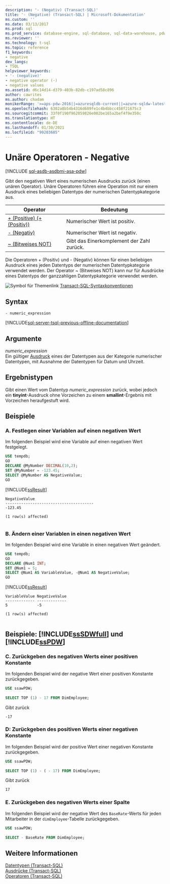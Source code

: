 ```yaml
---
description: '- (Negativ) (Transact-SQL)'
title: '- (Negative) (Transact-SQL) | Microsoft-Dokumentation'
ms.custom: ''
ms.date: 03/13/2017
ms.prod: sql
ms.prod_service: database-engine, sql-database, sql-data-warehouse, pdw
ms.reviewer: ''
ms.technology: t-sql
ms.topic: reference
f1_keywords:
- negative
dev_langs:
- TSQL
helpviewer_keywords:
- '- (negative)'
- negative operator (-)
- negative values
ms.assetid: d6c14d14-d379-403b-82db-c197ad58c896
author: cawrites
ms.author: chadam
monikerRange: '>=aps-pdw-2016||=azuresqldb-current||=azure-sqldw-latest||>=sql-server-2016||>=sql-server-linux-2017||=azuresqldb-mi-current'
ms.openlocfilehash: 6302a8b54b4316d689fe1c4b4bbcc458f21675c3
ms.sourcegitcommit: 33f0f190f962059826e002be165a2bef4f9e350c
ms.translationtype: HT
ms.contentlocale: de-DE
ms.lasthandoff: 01/30/2021
ms.locfileid: "99203605"
---
```

# <a name="unary-operators---negative"></a>Unäre Operatoren - Negative
[!INCLUDE [sql-asdb-asdbmi-asa-pdw](../../includes/applies-to-version/sql-asdb-asdbmi-asa-pdw.md)]

  Gibt den negativen Wert eines numerischen Ausdrucks zurück (einen unären Operator). Unäre Operatoren führen eine Operation mit nur einem Ausdruck eines beliebigen Datentyps der numerischen Datentypkategorie aus.   
  
|Operator|Bedeutung|  
|--------------|-------------|  
|[+ (Positive) (+ (Positiv))](../../t-sql/language-elements/unary-operators-positive.md)|Numerischer Wert ist positiv.|  
|[- (Negativ)](../../t-sql/language-elements/unary-operators-negative.md)|Numerischer Wert ist negativ.|  
|[~ (Bitweises NOT)](../../t-sql/language-elements/bitwise-not-transact-sql.md)|Gibt das Einerkomplement der Zahl zurück.|  
  
 Die Operatoren + (Positiv) und - (Negativ) können für einen beliebigen Ausdruck eines jeden Datentyps der numerischen Datentypkategorie verwendet werden. Der Operator ~ (Bitweises NOT) kann nur für Ausdrücke eines Datentyps der ganzzahligen Datentypkategorie verwendet werden. 
  
 ![Symbol für Themenlink](../../database-engine/configure-windows/media/topic-link.gif "Symbol für Themenlink") [Transact-SQL-Syntaxkonventionen](../../t-sql/language-elements/transact-sql-syntax-conventions-transact-sql.md)  
  
## <a name="syntax"></a>Syntax  
  
```syntaxsql
- numeric_expression  
```  
  
[!INCLUDE[sql-server-tsql-previous-offline-documentation](../../includes/sql-server-tsql-previous-offline-documentation.md)]

## <a name="arguments"></a>Argumente
 *numeric_expression*  
 Ein gültiger [Ausdruck](../../t-sql/language-elements/expressions-transact-sql.md) eines der Datentypen aus der Kategorie numerischer Datentypen, mit Ausnahme der Datentypen für Datum und Uhrzeit.  
  
## <a name="result-types"></a>Ergebnistypen  
 Gibt einen Wert vom Datentyp *numeric_expression* zurück, wobei jedoch ein **tinyint**-Ausdruck ohne Vorzeichen zu einem **smallint**-Ergebnis mit Vorzeichen heraufgestuft wird.  
  
## <a name="examples"></a>Beispiele  
  
### <a name="a-setting-a-variable-to-a-negative-value"></a>A. Festlegen einer Variablen auf einen negativen Wert  
 Im folgenden Beispiel wird eine Variable auf einen negativen Wert festgelegt.  
  
```sql 
USE tempdb;  
GO  
DECLARE @MyNumber DECIMAL(10,2);  
SET @MyNumber = -123.45;  
SELECT @MyNumber AS NegativeValue;  
GO  
```  
  
 [!INCLUDE[ssResult](../../includes/ssresult-md.md)]  
  
```  
NegativeValue  
---------------------------------------  
-123.45  
  
(1 row(s) affected)  
  
```  
  
### <a name="b-changing-a-variable-to-a-negative-value"></a>B. Ändern einer Variablen in einen negativen Wert  
 Im folgenden Beispiel wird eine Variable in einen negativen Wert geändert.  
  
```sql  
USE tempdb;  
GO  
DECLARE @Num1 INT;  
SET @Num1 = 5;  
SELECT @Num1 AS VariableValue, -@Num1 AS NegativeValue;  
GO  
```  
  
 [!INCLUDE[ssResult](../../includes/ssresult-md.md)]  
  
```  
VariableValue NegativeValue  
------------- -------------  
5             -5  
  
(1 row(s) affected)  
  
```  
  
## <a name="examples-sssdwfull-and-sspdw"></a>Beispiele: [!INCLUDE[ssSDWfull](../../includes/sssdwfull-md.md)] und [!INCLUDE[ssPDW](../../includes/sspdw-md.md)]  
  
### <a name="c-returning-the-negative-of-a-positive-constant"></a>C. Zurückgeben des negativen Werts einer positiven Konstante  
 Im folgenden Beispiel wird der negative Wert einer positiven Konstante zurückgegeben.  
  
```sql  
USE ssawPDW;  
  
SELECT TOP (1) - 17 FROM DimEmployee;  
```  
  
 Gibt zurück  
  
```  
-17  
```  
  
### <a name="d-returning-the-positive-of-a-negative-constant"></a>D: Zurückgeben des positiven Werts einer negativen Konstante  
 Im folgenden Beispiel wird der positive Wert einer negativen Konstante zurückgegeben.  
  
```sql  
USE ssawPDW;  
  
SELECT TOP (1) - ( - 17) FROM DimEmployee;  
```  
  
 Gibt zurück  
  
```  
17  
```  
  
### <a name="e-returning-the-negative-of-a-column"></a>E. Zurückgeben des negativen Werts einer Spalte  
 Im folgenden Beispiel wird der negative Wert des `BaseRate`-Werts für jeden Mitarbeiter in der `dimEmployee`-Tabelle zurückgegeben.  
  
```sql  
USE ssawPDW;  
  
SELECT - BaseRate FROM DimEmployee;  
```  
  
## <a name="see-also"></a>Weitere Informationen  
 [Datentypen &#40;Transact-SQL&#41;](../../t-sql/data-types/data-types-transact-sql.md)   
 [Ausdrücke &#40;Transact-SQL&#41;](../../t-sql/language-elements/expressions-transact-sql.md)   
 [Operatoren &#40;Transact-SQL&#41;](../../t-sql/language-elements/operators-transact-sql.md)  
  
  

